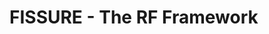 # FISSURE - The RF Framework

## &#x20;<a href="#h1-fissure-the-rf-framework" id="h1-fissure-the-rf-framework"></a>

